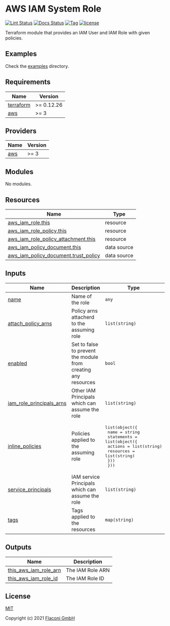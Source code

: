 # AWS IAM System Role

[![Lint Status](https://github.com/Flaconi/terraform-aws-iam-role/actions/workflows/linting.yml/badge.svg?branch=master)](https://github.com/Flaconi/terraform-aws-iam-role/actions/workflows/linting.yml)
[![Docs Status](https://github.com/Flaconi/terraform-aws-iam-role/actions/workflows/terraform-docs.yml/badge.svg?branch=master)](https://github.com/Flaconi/terraform-aws-iam-role/actions/workflows/terraform-docs.yml)
[![Tag](https://img.shields.io/github/tag/Flaconi/terraform-aws-iam-role.svg)](https://github.com/Flaconi/terraform-aws-iam-role/releases)
[![license](http://img.shields.io/badge/license-MIT-brightgreen.svg)](http://opensource.org/licenses/MIT)

Terraform module that provides an IAM User and IAM Role with given policies.

## Examples

Check the [examples](examples) directory.


<!-- BEGINNING OF PRE-COMMIT-TERRAFORM DOCS HOOK -->
## Requirements

| Name | Version |
|------|---------|
| <a name="requirement_terraform"></a> [terraform](#requirement\_terraform) | >= 0.12.26 |
| <a name="requirement_aws"></a> [aws](#requirement\_aws) | >= 3 |

## Providers

| Name | Version |
|------|---------|
| <a name="provider_aws"></a> [aws](#provider\_aws) | >= 3 |

## Modules

No modules.

## Resources

| Name | Type |
|------|------|
| [aws_iam_role.this](https://registry.terraform.io/providers/hashicorp/aws/latest/docs/resources/iam_role) | resource |
| [aws_iam_role_policy.this](https://registry.terraform.io/providers/hashicorp/aws/latest/docs/resources/iam_role_policy) | resource |
| [aws_iam_role_policy_attachment.this](https://registry.terraform.io/providers/hashicorp/aws/latest/docs/resources/iam_role_policy_attachment) | resource |
| [aws_iam_policy_document.this](https://registry.terraform.io/providers/hashicorp/aws/latest/docs/data-sources/iam_policy_document) | data source |
| [aws_iam_policy_document.trust_policy](https://registry.terraform.io/providers/hashicorp/aws/latest/docs/data-sources/iam_policy_document) | data source |

## Inputs

| Name | Description | Type | Default | Required |
|------|-------------|------|---------|:--------:|
| <a name="input_name"></a> [name](#input\_name) | Name of the role | `any` | n/a | yes |
| <a name="input_attach_policy_arns"></a> [attach\_policy\_arns](#input\_attach\_policy\_arns) | Policy arns  attacherd to the assuming role | `list(string)` | `[]` | no |
| <a name="input_enabled"></a> [enabled](#input\_enabled) | Set to false to prevent the module from creating any resources | `bool` | `true` | no |
| <a name="input_iam_role_principals_arns"></a> [iam\_role\_principals\_arns](#input\_iam\_role\_principals\_arns) | Other IAM Principals which can assume the role | `list(string)` | `[]` | no |
| <a name="input_inline_policies"></a> [inline\_policies](#input\_inline\_policies) | Policies applied to the assuming role | <pre>list(object({<br>    name = string<br>    statements = list(object({<br>      actions   = list(string)<br>      resources = list(string)<br>    }))<br>  }))</pre> | `[]` | no |
| <a name="input_service_principals"></a> [service\_principals](#input\_service\_principals) | IAM service Principals which can assume the role | `list(string)` | <pre>[<br>  "ec2.amazonaws.com"<br>]</pre> | no |
| <a name="input_tags"></a> [tags](#input\_tags) | Tags applied to the resources | `map(string)` | `{}` | no |

## Outputs

| Name | Description |
|------|-------------|
| <a name="output_this_aws_iam_role_arn"></a> [this\_aws\_iam\_role\_arn](#output\_this\_aws\_iam\_role\_arn) | The IAM Role ARN |
| <a name="output_this_aws_iam_role_id"></a> [this\_aws\_iam\_role\_id](#output\_this\_aws\_iam\_role\_id) | The IAM Role ID |

<!-- END OF PRE-COMMIT-TERRAFORM DOCS HOOK -->

## License

[MIT](LICENSE)

Copyright (c) 2021 [Flaconi GmbH](https://github.com/Flaconi)
